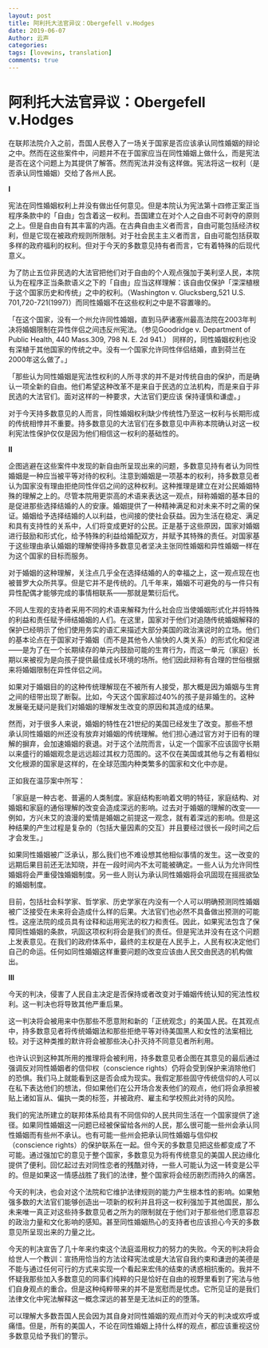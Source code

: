```yaml
---
layout: post
title: 阿利托大法官异议：Obergefell v.Hodges
date: 2019-06-07
Author: 云声
categories: 
tags: [lovewins, translation]
comments: true
---
```


# 阿利托大法官异议：Obergefell v.Hodges



在联邦法院介入之前，吾国人民卷入了一场关于国家是否应该承认同性婚姻的辩论之中。然而在这些案件中，问题并不在于国家应当在同性婚姻上做什么，而是宪法是否在这个问题上为其提供了解答。然而宪法并没有这样做。宪法将这一权利（是否承认同性婚姻）交给了各州人民。

  

**I**

  

宪法在同性婚姻权利上并没有做出任何意见。但是本院认为宪法第十四修正案正当程序条款中的「自由」包含着这一权利。吾国建立在对个人之自由不可剥夺的原则之上。但是自由自有其丰富的内涵。在古典自由主义者而言，自由可能包括经济权利，但是它现在被政府规则所限制。对于社会民主主义者而言，自由可能包括获取多样的政府福利的权利。但对于今天的多数意见持有者而言，它有着特殊的后现代意义。

  

为了防止五位非民选的大法官把他们对于自由的个人观点强加于美利坚人民，本院认为在程序正当条款语义之下的「自由」应当这样理解：该自由仅保护「深深植根于这个国家历史和传统」之中的权利。（Washington v. Glucksberg,521 U.S. 701,720-721(1997)）而同性婚姻不在这些权利之中是不容置喙的。

  

「在这个国家，没有一个州允许同性婚姻，直到马萨诸塞州最高法院在2003年判决将婚姻限制在异性伴侣之间违反州宪法。（参见Goodridge v. Department of Public Health, 440 Mass.309, 798 N. E. 2d 941.） 同样的，同性婚姻权利也没有深植于其他国家的传统之中。没有一个国家允许同性伴侣结婚，直到荷兰在2000年这么做了。」

  

「那些认为同性婚姻是宪法性权利的人所寻求的并不是对传统自由的保护，而是确认一项全新的自由。他们希望这种改革不是来自于民选的立法机构，而是来自于非民选的大法官们。面对这样的一种要求，大法官们更应该 保持谨慎和谦虚。」

  

对于今天持多数意见的人而言，同性婚姻权利缺少传统性乃至这一权利与长期形成的传统相悖并不重要。持多数意见的大法官们在多数意见中声称本院确认对这一权利宪法性保护仅仅是因为他们相信这一权利的基础性的。

  

**II**

  

企图逃避在这些案件中发现的新自由所呈现出来的问题，多数意见持有者认为同性婚姻是一种应当被平等对待的权利。注意到婚姻是一项基本的权利，持多数意见者认为国家没有理由拒绝同性伴侣之间的这种权利。这种推理是建立在对公民婚姻特殊的理解之上的。尽管本院用更崇高的术语来表达这一观点，辩称婚姻的基本目的是促进那些选择结婚的人的安康。婚姻提供了一种精神满足和对未来不时之需的保证。婚姻给予选择结婚的人以利益，也间接的使社会获益。因为生活在稳定、满足和具有支持性的关系中，人们将变成更好的公民。正是基于这些原因，国家对婚姻进行鼓励和形式化，给予特殊的利益给婚配双方，并赋予其特殊的责任。对国家基于这些理由承认婚姻的理解使得持多数意见者坚决主张同性婚姻和异性婚姻一样在为这个国家的目标而服务。

  

对于婚姻的这种理解，关注点几乎全在选择结婚的人的幸福之上，这一观点现在也被普罗大众所共享。但是它并不是传统的。几千年来，婚姻不可避免的与一件只有异性配偶才能够完成的事情相联系——那就是繁衍后代。

  

不同人生观的支持者采用不同的术语来解释为什么社会应当使婚姻形式化并将特殊的利益和责任赋予缔结婚姻的人们。在这里，国家对于他们对追随传统婚姻解释的保护已经明示了他们使用务实的语汇来描述大部分美国的政治演说时的立场。他们的基本论点在于国家对于婚姻（而不是其他令人愉快的人类关系）的形式化和促进——是为了在一个长期续存的单元内鼓励可能的生育行为，而这一单元（家庭）长期以来被视为是向孩子提供最佳成长环境的场所。他们因此辩称有合理的世俗根据来将婚姻限制在异性伴侣之间。

  

如果对于婚姻目的的这种传统理解现在不被所有人接受，那大概是因为婚姻与生育之间的纽带出现了断裂。比如，今天这个国家超过40%的孩子是非婚生的。这种发展毫无疑问是我们对婚姻的理解发生改变的原因和其造成的结果。

  

然而，对于很多人来说，婚姻的特性在21世纪的美国已经发生了改变。那些不想承认同性婚姻的州还没有放弃对婚姻的传统理解。他们担心通过官方对于旧有的理解的摒弃，会加速婚姻的衰退。对于这个法院而言，认定一个国家不应该固守长期以来盛行的婚姻观念是远远超过其权力范围的。这不仅在美国或其他与之有着相似文化根源的国家是这样的，在全球范围内种类繁多的国家和文化中亦是。

  

正如我在温莎案中所写：

  

「家庭是一种古老、普遍的人类制度。家庭结构影响着文明的特征，家庭结构、对婚姻和家庭的通俗理解的改变会造成深远的影响。过去对于婚姻的理解的改变——例如，方兴未艾的浪漫的爱情是婚姻之前提这一观念，就有着深远的影响。但是这种结果的产生过程是复杂的（包括大量因素的交互）并且要经过很长一段时间之后才会发生。」

  

如果同性婚姻被广泛承认，那么我们也不难设想其他相似事情的发生。这一改变的远期后果目前还无法知晓，并在一段时间内不太可能被确定。一些人认为允许同性婚姻将会严重侵蚀婚姻制度。另一些人则认为承认同性婚姻将会巩固现在摇摇欲坠的婚姻制度。

  

目前，包括社会科学家、哲学家、历史学家在内没有一个人可以明确预测同性婚姻被广泛接受在未来将会造成什么样的后果。大法官们也必然不具备做出预测的可能性。这座法院的成员具有诠释和运用宪法的权力和责任。因此，如果宪法包含了保障同性婚姻的条款，巩固这项权利将会是我们的责任。但是宪法并没有在这个问题上发表意见。在我们的政府体系中，最终的主权是在人民手上，人民有权决定他们自己的命运。任何如同性婚姻这样重要问题的改变应该由人民交由民选的机构做出。

  

**III**

  

今天的判决，侵害了人民自主决定是否保持或者改变对于婚姻传统认知的宪法性权利。这一判决也将导致其他严重后果。

  

这一判决将会被用来中伤那些不愿意附和新的「正统观念」的美国人民。在其观点中，持多数意见者将传统婚姻法和那些拒绝平等对待美国黑人和女性的法案相比较。对于这种类推的默许将会被那些决心扑灭持不同意见者所利用。

  

也许认识到这种其所用的推理将会被利用，持多数意见者企图在其意见的最后通过强调反对同性婚姻者的信仰权（conscience rights）仍将会受到保护来消除他们的恐惧。我们马上就能看到这是否会成为现实。我假定那些固守传统信仰的人可以在私下表达他们的想法，但如果他们在公开场合发表他们的观点，他们将会承担被贴上诸如盲从、偏执一类的标签，并被政府、雇主和学校照此对待的风险。

  

我们的宪法所建立的联邦体系给具有不同信仰的人民共同生活在一个国家提供了途径。如果同性婚姻这一问题已经被保留给各州的人民，那么很可能一些州会承认同性婚姻而有些州不承认。也有可能一些州会把承认同性婚姻与信仰权（conscience rights）的保护联系在一起。但今天的多数意见把这些都变成了不可能。通过强加它的意见于整个国家，多数意见为将有传统意见的美国人民边缘化提供了便利。回忆起过去对同性恋者的残酷对待，一些人可能认为这一转变是公平的。但是如果这一情感战胜了我们的法律，整个国家将会经历剧烈而持久的痛苦。

  

今天的判决，也会对这个法院和它维护法律规则的能力产生根本性的影响。如果勉强多数的大法官们能够创造出一项新的权利并且将这一权利强加于其他国民，那么未来唯一真正对这些持多数意见者之所为的限制就在于他们对于那些他们愿意容忍的政治力量和文化影响的感知。甚至同性婚姻热心的支持者也应该担心今天的多数意见所呈现出来的力量之比。

  

今天的判决宣告了几十年来约束这个法庭滥用权力的努力的失败。今天的判决将会给世人一个教训：宣扬用恰当的方法诠释宪法或是大法官自我约束和谦逊的美德是不能与通过任何可行的方式来实现一个看起来宏伟的结束的诱惑相抗衡的。我并不怀疑我那些加入多数意见的同事们纯粹的只是恰好在自由的视野里看到了宪法与他们自身观点的重合。但是这种纯粹带来的并不是宽慰而是忧虑。它所见证的是我们法律文化中宪法解释这一概念深远的甚至是无法纠正的的堕落。

  

可以理解大多数吾国人民会因为其自身对同性婚姻的观点而对今天的判决或欢呼或痛惜。但是，所有的美国人，不论在同性婚姻上持什么样的观点，都应该重视这份多数意见给予我们的警示。
